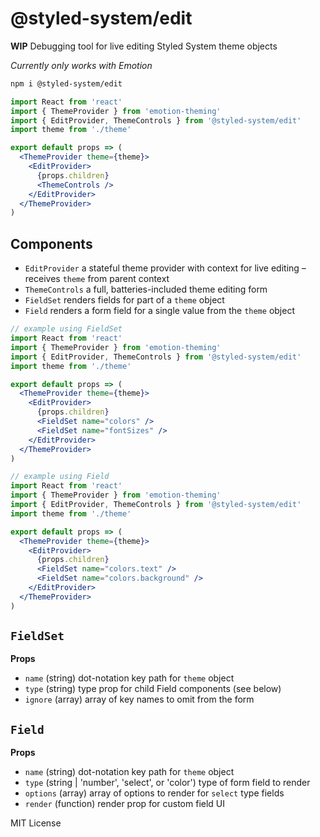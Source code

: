 # @styled-system/edit

**WIP** Debugging tool for live editing Styled System theme objects

_Currently only works with Emotion_

```sh
npm i @styled-system/edit
```

```jsx
import React from 'react'
import { ThemeProvider } from 'emotion-theming'
import { EditProvider, ThemeControls } from '@styled-system/edit'
import theme from './theme'

export default props => (
  <ThemeProvider theme={theme}>
    <EditProvider>
      {props.children}
      <ThemeControls />
    </EditProvider>
  </ThemeProvider>
)
```

## Components

- `EditProvider` a stateful theme provider with context for live editing – receives `theme` from parent context
- `ThemeControls` a full, batteries-included theme editing form
- `FieldSet` renders fields for part of a `theme` object
- `Field` renders a form field for a single value from the `theme` object

```jsx
// example using FieldSet
import React from 'react'
import { ThemeProvider } from 'emotion-theming'
import { EditProvider, ThemeControls } from '@styled-system/edit'
import theme from './theme'

export default props => (
  <ThemeProvider theme={theme}>
    <EditProvider>
      {props.children}
      <FieldSet name="colors" />
      <FieldSet name="fontSizes" />
    </EditProvider>
  </ThemeProvider>
)
```

```jsx
// example using Field
import React from 'react'
import { ThemeProvider } from 'emotion-theming'
import { EditProvider, ThemeControls } from '@styled-system/edit'
import theme from './theme'

export default props => (
  <ThemeProvider theme={theme}>
    <EditProvider>
      {props.children}
      <FieldSet name="colors.text" />
      <FieldSet name="colors.background" />
    </EditProvider>
  </ThemeProvider>
)
```

## `FieldSet`

**Props**

- `name` (string) dot-notation key path for `theme` object
- `type` (string) type prop for child Field components (see below)
- `ignore` (array) array of key names to omit from the form

## `Field`

**Props**

- `name` (string) dot-notation key path for `theme` object
- `type` (string | 'number', 'select', or 'color') type of form field to render
- `options` (array) array of options to render for `select` type fields
- `render` (function) render prop for custom field UI

MIT License
